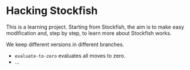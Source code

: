 # Hacking Stockfish

This is a learning project. Starting from Stockfish, the aim is to make easy modification and, step by step, to learn more about Stockfish works. 

We keep different versions in different branches.

- `evaluate-to-zero` evaluates all moves to zero. 
- ...